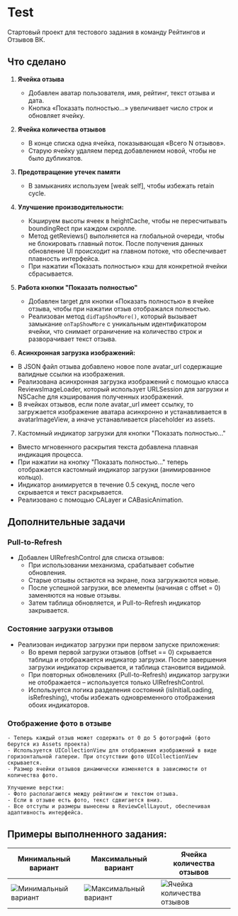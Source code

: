 # Test
Стартовый проект для тестового задания в команду Рейтингов и Отзывов ВК.

## Что сделано

1. **Ячейка отзыва**
   - Добавлен аватар пользователя, имя, рейтинг, текст отзыва и дата.
   - Кнопка «Показать полностью...» увеличивает число строк и обновляет ячейку.

2. **Ячейка количества отзывов**
   - В конце списка одна ячейка, показывающая «Всего N отзывов».
   - Старую ячейку удаляем перед добавлением новой, чтобы не было дубликатов.

3. **Предотвращение утечек памяти**
   - В замыканиях используем [weak self], чтобы избежать retain cycle.

4. **Улучшение производительности:**
   - Кэшируем высоты ячеек в heightCache, чтобы не пересчитывать boundingRect при каждом скролле.
   - Метод getReviews() выполняется на глобальной очереди, чтобы не блокировать главный поток. После получения данных обновление UI происходит на главном потоке, что обеспечивает плавность интерфейса.
   - При нажатии «Показать полностью» кэш для конкретной ячейки сбрасывается.

5. **Работа кнопки "Показать полностью"**
   - Добавлен target для кнопки «Показать полностью» в ячейке отзыва, чтобы при нажатии отзыв отображался полностью.
   - Реализован метод `didTapShowMore()`, который вызывает замыкание `onTapShowMore` с уникальным идентификатором ячейки, что снимает ограничение на количество строк и разворачивает текст отзыва.

6. **Асинхронная загрузка изображений:**
  - В JSON файл отзыва добавлено новое поле avatar_url содержащие валидные ссылки на изображения.
  - Реализована асинхронная загрузка изображений с помощью класса ReviewsImageLoader, который использует URLSession для загрузки и NSCache для кэширования полученных изображений.
  - В ячейках отзывов, если поле avatar_url имеет ссылку, то загружается изображение аватара асинхронно и устанавливается в avatarImageView, а иначе устанавливается placeholder из assets.
7. Кастомный индикатор загрузки для кнопки "Показать полностью..."

- Вместо мгновенного раскрытия текста добавлена плавная индикация процесса.
- При нажатии на кнопку "Показать полностью..." теперь отображается кастомный индикатор загрузки (анимированное кольцо).
- Индикатор анимируется в течение 0.5 секунд, после чего скрывается и текст раскрывается.
- Реализовано с помощью CALayer и CABasicAnimation.

## Дополнительные задачи

### Pull-to-Refresh
- Добавлен UIRefreshControl для списка отзывов:
  - При использовании механизма, срабатывает событие обновления.
  - Старые отзывы остаются на экране, пока загружаются новые.
  - После успешной загрузки, все элементы (начиная с offset = 0) заменяются на новые отзывы.
  - Затем таблица обновляется, и Pull-to-Refresh индикатор закрывается.

### Состояние загрузки отзывов

- Реализован индикатор загрузки при первом запуске приложения:
  - Во время первой загрузки отзывов (offset == 0) скрывается таблица и отображается индикатор загрузки. После завершения загрузки индикатор скрывается, и таблица становится видимой.
  - При повторных обновлениях (Pull-to-Refresh) индикатор загрузки не отображается – используется только UIRefreshControl.
  - Используется логика разделения состояний (isInitialLoading, isRefreshing), чтобы избежать одновременного отображения обоих индикаторов.

### Отображение фото в отзыве

    - Теперь каждый отзыв может содержать от 0 до 5 фотографий (фото берутся из Assets проекта)
    - Используется UICollectionView для отображения изображений в виде горизонтальной галереи. При отсутствии фото UICollectionView скрывается.
    - Размер ячейки отзывов динамически изменяется в зависимости от количества фото.
    
    Улучшение верстки:
    - Фото располагаются между рейтингом и текстом отзыва.
    - Если в отзыве есть фото, текст сдвигается вниз.
    - Все отступы и размеры вынесены в ReviewCellLayout, обеспечивая адаптивность интерфейса.



## Примеры выполненного задания:

Минимальный вариант|Максимальный вариант|Ячейка количества отзывов
-|-|-
![Минимальный вариант](/Screenshots/1.png) | ![Максимальный вариант](/Screenshots/2.png) | ![Ячейка количества отзывов](/Screenshots/3.png)
